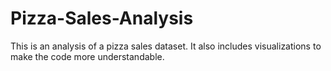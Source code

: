 # Pizza-Sales-Analysis

This is an analysis of a pizza sales dataset. It also includes visualizations to make the code more understandable.
